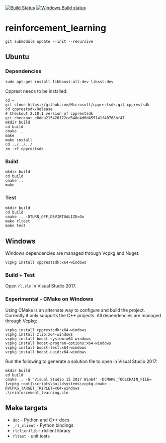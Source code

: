 [![Build Status](https://travis-ci.org/VowpalWabbit/reinforcement_learning.svg?branch=master)](https://travis-ci.org/VowpalWabbit/reinforcement_learning)
[![Windows Build status](https://ci.appveyor.com/api/projects/status/57p7o5v34onsqma2/branch/master?svg=true)](https://ci.appveyor.com/project/JohnLangford/reinforcement-learning/branch/master)

# reinforcement_learning

```
git submodule update --init --recursive
```

## Ubuntu

### Dependencies

```
sudo apt-get install libboost-all-dev libssl-dev
```

Cpprest needs to be installed:
```
cd ~
git clone https://github.com/Microsoft/cpprestsdk.git cpprestsdk
cd cpprestsdk/Release
# Checkout 2.10.1 version of cpprestsdk
git checkout e8dda215426172cd348e4d6d455141f40768bf47
mkdir build
cd build
cmake ..
make
make install
cd ../../../
rm -rf cpprestsdk
```

### Build

```
mkdir build
cd build
cmake ..
make
```

### Test
```
mkdir build
cd build
cmake .. -DTURN_OFF_DEVIRTUALIZE=On
make rltest
make test
```

## Windows
Windows dependencies are managed through Vcpkg and Nuget.

```
vcpkg install cpprestsdk:x64-windows
```

### Build + Test

Open `rl.sln` in Visual Studio 2017.

### Experimental - CMake on Windows
Using CMake is an alternate way to configure and build the project. Currently it only supports the C++ projects.
All dependencies are managed through Vcpkg:
```
vcpkg install cpprestsdk:x64-windows
vcpkg install zlib:x64-windows
vcpkg install boost-system:x64-windows
vcpkg install boost-program-options:x64-windows
vcpkg install boost-test:x64-windows
vcpkg install boost-uuid:x64-windows
```

Run the following to generate a solution file to open in Visual Studio 2017:
```
mkdir build
cd build
cmake .. -G "Visual Studio 15 2017 Win64" -DCMAKE_TOOLCHAIN_FILE=[vcpkg root]\scripts\buildsystems\vcpkg.cmake -DVCPKG_TARGET_TRIPLET=x64-windows
.\reinforcement_learning.sln
```

## Make targets
- `doc` - Python and C++ docs
- `_rl_client` - Python bindings
- `rlclientlib` - rlclient library
- `rltest` - unit tests

